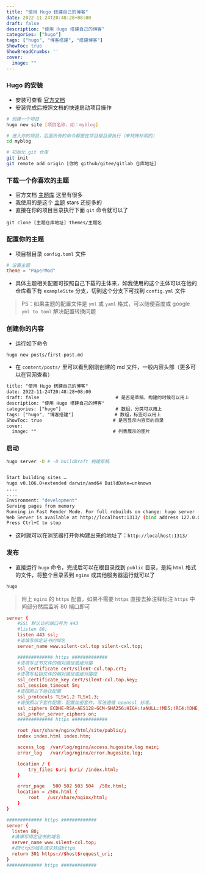 ```yaml
---
title: "使用 Hugo 搭建自己的博客"
date: 2022-11-24T20:48:28+08:00
draft: false
description: "使用 Hugo 搭建自己的博客"
categories: ["hugo"]
tags: ["hugo", "博客搭建", "搭建博客"]
ShowToc: true
ShowBreadCrumbs: ''
cover:
  image: ""
---
```


### Hugo 的安装

- 安装可查看 <a href="https://gohugo.io/installation/" target="_blank">官方文档</a>
- 安装完成后按照文档的快速启动项目操作
```bash
# 创建一个项目
hugo new site [项目名称，如：myblog]

# 进入你的项目，后面所有的命令都是在项目根目录执行（未特殊标明的）
cd myblog

# 初始化 git 仓库
git init
git remote add origin [你的 github/gitee/gitlab 仓库地址]
```

### 下载一个你喜欢的主题
- 官方文档 <a href="https://themes.gohugo.io/" target="_blank">主题库</a> 这里有很多
- 我使用的是这个 <a href="https://github.com/adityatelange/hugo-PaperMod" target="_blank">主题</a> stars 还挺多的
- 直接在你的项目目录执行下面 `git` 命令就可以了
```git
git clone [主题仓库地址] themes/主题名
```

### 配置你的主题
- 项目根目录 `config.toml` 文件
```toml
# 设置主题
theme = "PaperMod"
```
- 具体主题相关配置可按照自己下载的主体来，如我使用的这个主体可以在他的仓库看下有 `exampleSite` 分支，切到这个分支下可找到 `config.yml` 文件

> PS：如果主题的配置文件是 `yml` 或 `yaml` 格式，可以随便百度或 google `yml to toml` 解决配置转换问题

### 创建你的内容

- 运行如下命令
```bash
hugo new posts/first-post.md
```
- 在 `content/posts/` 里可以看到刚刚创建的 md 文件，一般内容头部（更多可以在官网查看）

```txt
title: "使用 Hugo 搭建自己的博客"
date: 2022-11-24T20:48:28+08:00
draft: false                            # 是否是草稿，构建的时候可以用上
description: "使用 Hugo 搭建自己的博客"
categories: ["hugo"]                    # 数组，分类可以用上
tags: ["hugo", "博客搭建"]               # 数组，标签可以用上
ShowToc: true                          # 是否显示内容页的目录
cover:
  image: ""                            # 列表展示的图片
```

### 启动

```bash
hugo server -D # -D buildDraft 构建草稿


Start building sites …
hugo v0.106.0+extended darwin/amd64 BuildDate=unknown
....
....
Environment: "development"
Serving pages from memory
Running in Fast Render Mode. For full rebuilds on change: hugo server --disableFastRender
Web Server is available at http://localhost:1313/ (bind address 127.0.0.1)
Press Ctrl+C to stop
```

- 这时就可以在浏览器打开你构建出来的地址了：`http://localhost:1313/`

### 发布

- 直接运行 `hugo` 命令，完成后可以在根目录找到 `public` 目录，是纯 `html` 格式的文件，将整个目录丢到 `nginx` 或其他服务器运行就可以了
```bash
hugo
```
> 附上 `nginx` 的 `https` 配置，如果不需要 `https` 直接去掉注释标注 `https` 中间部分然后监听 80 端口即可
```conf
server {
    #SSL 默认访问端口号为 443
    #listen 80;
    listen 443 ssl;
    #请填写绑定证书的域名
    server_name www.silent-cxl.top silent-cxl.top;

    ############# https #############
    #请填写证书文件的相对路径或绝对路
    ssl_certificate cert/silent-cxl.top.crt;
    #请填写私钥文件的相对路径或绝对路径
    ssl_certificate_key cert/silent-cxl.top.key;
    ssl_session_timeout 5m;
    #请按照以下协议配置
    ssl_protocols TLSv1.2 TLSv1.3;
    #请按照以下套件配置，配置加密套件，写法遵循 openssl 标准。
    ssl_ciphers ECDHE-RSA-AES128-GCM-SHA256:HIGH:!aNULL:!MD5:!RC4:!DHE;
    ssl_prefer_server_ciphers on;
    ############# https #############

    root /usr/share/nginx/html/site/public/;
    index index.html index.htm;

    access_log  /var/log/nginx/access.hugosite.log main;
    error_log   /var/log/nginx/error.hugosite.log;

    location / {
        try_files $uri $uri/ /index.html;
    }

    error_page   500 502 503 504  /50x.html;
    location = /50x.html {
        root   /usr/share/nginx/html;
    }
}

############# https #############
server {
  listen 80;
  #请填写绑定证书的域名
  server_name www.silent-cxl.top;
  #把http的域名请求转成https
  return 301 https://$host$request_uri;
}
############# https #############
```